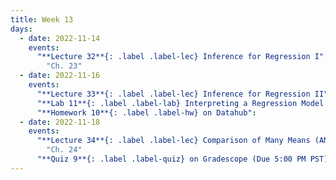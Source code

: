 ```yaml
---
title: Week 13
days:
  - date: 2022-11-14
    events:
      "**Lecture 32**{: .label .label-lec} Inference for Regression I":
        "Ch. 23"
  - date: 2022-11-16
    events:
      "**Lecture 33**{: .label .label-lec} Inference for Regression II": 
      "**Lab 11**{: .label .label-lab} Interpreting a Regression Model (Due November 18)":
      "**Homework 10**{: .label .label-hw} on Datahub":
  - date: 2022-11-18
    events:
      "**Lecture 34**{: .label .label-lec} Comparison of Many Means (ANOVA)":
        "Ch. 24"
      "**Quiz 9**{: .label .label-quiz} on Gradescope (Due 5:00 PM PST))":
---
```


